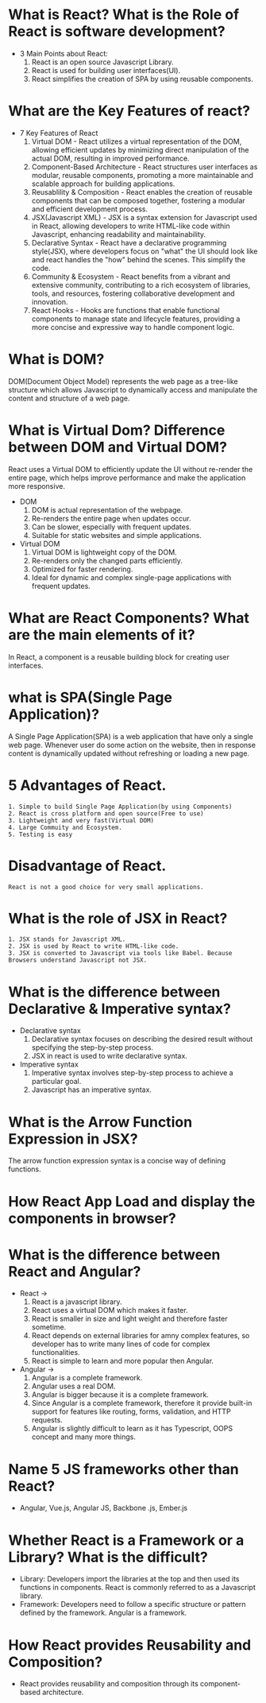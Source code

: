 # What is React? What is the Role of React is software development?
- 3 Main Points about React:
    1. React is an open source Javascript Library.
    2. React is used for building user interfaces(UI).
    3. React simplifies the creation of SPA by using reusable components.

# What are the Key Features of react?
- 7 Key Features of React
    1. Virtual DOM - React utilizes a virtual representation of the DOM, allowing efficient updates by minimizing direct manipulation of the actual DOM, resulting in improved performance.
    2. Component-Based Architecture - React structures user interfaces as modular, reusable components, promoting a more maintainable and scalable approach for building applications.
    3. Reusablility & Composition - React enables the creation of reusable components that can be composed together, fostering a modular and efficient development process.
    4. JSX(Javascript XML) - JSX is a syntax extension for Javascript used in React, allowing developers to write HTML-like code within Javascript, enhancing readability and maintainability.
    5. Declarative Syntax - React have a declarative programming style(JSX), where developers focus on "what" the UI should look like and react handles the "how" behind the scenes. This simplify the code.
    6. Community & Ecosystem - React benefits from a vibrant and extensive community, contributing to a rich ecosystem of libraries, tools, and resources, fostering collaborative development and innovation.
    7. React Hooks - Hooks are functions that enable functional components to manage state and lifecycle features, providing a more concise and expressive way to handle component logic.

# What is DOM?
DOM(Document Object Model) represents the web page as a tree-like structure which allows Javascript to dynamically access and manipulate the content and structure of a web page.


# What is Virtual Dom? Difference between DOM and Virtual DOM?
React uses a Virtual DOM to efficiently update the UI without re-render the entire page, which helps improve performance and make the application more responsive.

- DOM
    1. DOM is actual representation of the webpage.
    2. Re-renders the entire page when updates occur.
    3. Can be slower, especially with frequent updates.
    4. Suitable for static websites and simple applications.
- Virtual DOM
    1. Virtual DOM is lightweight copy of the DOM.
    2. Re-renders only the changed parts efficiently.
    3. Optimized for faster rendering.
    4. Ideal for dynamic and complex single-page applications with frequent updates.

# What are React Components? What are the main elements of it?
In React, a component is a reusable building block for creating user interfaces.

# what is SPA(Single Page Application)?
A Single Page Application(SPA) is a web application that have only a single web page. Whenever user do some action on the website, then in response content is dynamically updated without refreshing or loading a new page.

# 5 Advantages of React.
    1. Simple to build Single Page Application(by using Components)
    2. React is cross platform and open source(Free to use)
    3. Lightweight and very fast(Virtual DOM)
    4. Large Commuity and Ecosystem.
    5. Testing is easy  

# Disadvantage of React.
    React is not a good choice for very small applications.

# What is the role of JSX in React?
    1. JSX stands for Javascript XML.
    2. JSX is used by React to write HTML-like code.
    3. JSX is converted to Javascript via tools like Babel. Because Browsers understand Javascript not JSX.

# What is the difference between Declarative & Imperative syntax?
- Declarative syntax
    1. Declarative syntax focuses on describing the desired result without specifying the step-by-step process.
    2. JSX in react is used to write declarative syntax.
- Imperative syntax
    1. Imperative syntax involves step-by-step process to achieve a particular goal.
    2. Javascript has an imperative syntax.

# What is the Arrow Function Expression in JSX?
The arrow function expression syntax is a concise way of defining functions.

# How React App Load and display the components in browser?

# What is the difference between React and Angular?
- React -> 
    1. React is a javascript library.
    2. React uses a virtual DOM which makes it faster.
    3. React is smaller in size and light weight and therefore faster sometime.
    4. React depends on external libraries for amny complex features, so developer has to write many lines of code for complex functionalities.
    5. React is simple to learn and more popular then Angular.
- Angular ->
    1. Angular is a complete framework.
    2. Angular uses a real DOM.
    3. Angular is bigger because it is a complete framework.
    4. Since Angular is a complete framework, therefore it provide built-in support for features like routing, forms, validation, and HTTP requests.
    5. Angular is slightly difficult to learn as it has Typescript, OOPS concept and many more things.

# Name 5 JS frameworks other than React?
- Angular, Vue.js, Angular JS, Backbone .js, Ember.js

# Whether React is a Framework or a Library? What is the difficult?
* Library: Developers import the libraries at the top and then used its functions in components. React is commonly referred to as a Javascript library.
* Framework: Developers need to follow a specific structure or pattern defined by the framework. Angular is a framework.

# How React provides Reusability and Composition?
* React provides reusability and composition through its component-based architecture.
